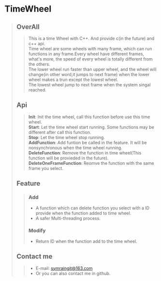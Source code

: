 # TimeWheel
>## OverAll<br>
>>This is a time Wheel with C++. And provide c(in the future) and c++ api.<br>
>>Time wheel are some wheels with many frame, which can run functions in any frame.Every wheel have different frames, what's more, the speed of every wheel is totally different from the others.  <br>
>>The lower wheel run faster than upper wheel, and the wheel will change(in other word,it jumps to next frame) when the lower wheel makes a trun except the lowest wheel.<br>
>>The lowest wheel jump to next frame when the system singal reached.
>## Api<br>
>> **Init**:                   Init the time wheel, call this function before use this time wheel.<br>
>> **Start**:                  Let the time wheel start running. Some functions may be different after call this function.<br>
>> **Stop**:                   Let the time wheel stop running.<br>
>> **AddFunction**:            Add funtion be called in the feature. It will be nonsynchronous when the time wheel running.<br>
> **DeleteFunction**:         Remove the function in time wheel(This function will be provieded in the future).<br>
>> **DeleteOneFrameFunction**: Reomve the function with the same frame you select.<br>
>## Feature<br>
>> ### Add<br>
>>* A function which can delete function you select with a ID provide when the function added to time wheel.<br>
>>* A safer Multi-threading process.<br>
>> ### Modify<br>
>>* Return ID when the function add to the time wheel.<br>
>## Contact me
>> + E-mail: symraingit@163.com
>> + Or you can also contact me in github.
